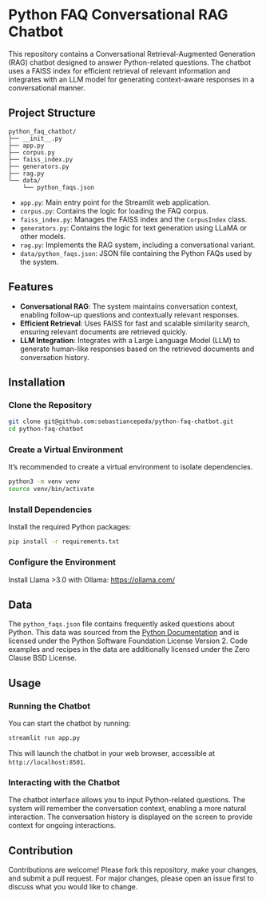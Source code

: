 
# Python FAQ Conversational RAG Chatbot

This repository contains a Conversational Retrieval-Augmented Generation (RAG) chatbot designed to answer Python-related questions. The chatbot uses a FAISS index for efficient retrieval of relevant information and integrates with an LLM model for generating context-aware responses in a conversational manner.

## Project Structure

```
python_faq_chatbot/
├── __init__.py
├── app.py
├── corpus.py
├── faiss_index.py
├── generators.py
├── rag.py
└── data/
    └── python_faqs.json
```

- `app.py`: Main entry point for the Streamlit web application.
- `corpus.py`: Contains the logic for loading the FAQ corpus.
- `faiss_index.py`: Manages the FAISS index and the `CorpusIndex` class.
- `generators.py`: Contains the logic for text generation using LLaMA or other models.
- `rag.py`: Implements the RAG system, including a conversational variant.
- `data/python_faqs.json`: JSON file containing the Python FAQs used by the system.

## Features

- **Conversational RAG**: The system maintains conversation context, enabling follow-up questions and contextually relevant responses.
- **Efficient Retrieval**: Uses FAISS for fast and scalable similarity search, ensuring relevant documents are retrieved quickly.
- **LLM Integration**: Integrates with a Large Language Model (LLM) to generate human-like responses based on the retrieved documents and conversation history.

## Installation

### Clone the Repository

```bash
git clone git@github.com:sebastiancepeda/python-faq-chatbot.git
cd python-faq-chatbot
```

### Create a Virtual Environment

It’s recommended to create a virtual environment to isolate dependencies.

```bash
python3 -m venv venv
source venv/bin/activate
```

### Install Dependencies

Install the required Python packages:

```bash
pip install -r requirements.txt
```

### Configure the Environment

Install Llama >3.0 with Ollama: https://ollama.com/

## Data

The `python_faqs.json` file contains frequently asked questions about Python. This data was sourced from the [Python Documentation](https://docs.python.org/3/) and is licensed under the Python Software Foundation License Version 2. Code examples and recipes in the data are additionally licensed under the Zero Clause BSD License.

## Usage

### Running the Chatbot

You can start the chatbot by running:

```bash
streamlit run app.py
```

This will launch the chatbot in your web browser, accessible at `http://localhost:8501`.

### Interacting with the Chatbot

The chatbot interface allows you to input Python-related questions. The system will remember the conversation context, enabling a more natural interaction. The conversation history is displayed on the screen to provide context for ongoing interactions.

## Contribution

Contributions are welcome! Please fork this repository, make your changes, and submit a pull request. For major changes, please open an issue first to discuss what you would like to change.
